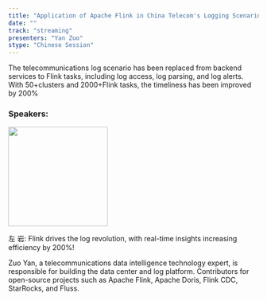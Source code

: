 ```yaml
---
title: "Application of Apache Flink in China Telecom's Logging Scenario"
date: ""
track: "streaming"
presenters: "Yan Zuo"
stype: "Chinese Session"
---
```


The telecommunications log scenario has been replaced from backend services to Flink tasks, including log access, log parsing, and log alerts. With 50+clusters and 2000+Flink tasks, the timeliness has been improved by 200%

### Speakers:


<img src="https://sessionize.com/image/3e2f-400o400o1-nyYsi4kXsTiAwBjfBy4BNP.png" width="200" /><br/>

左 岩: Flink drives the log revolution, with real-time insights increasing efficiency by 200%!

Zuo Yan, a telecommunications data intelligence technology expert, is responsible for building the data center and log platform. Contributors for open-source projects such as Apache Flink, Apache Doris, Flink CDC, StarRocks, and Fluss.

